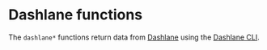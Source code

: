 # Dashlane functions

The `dashlane*` functions return data from [Dashlane][dashlane]
using the [Dashlane CLI][cli].

[dashlane]: https://dashlane.com
[cli]: https://github.com/Dashlane/dashlane-cli
